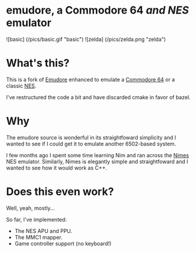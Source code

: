# emudore, a Commodore 64 *and NES* emulator

![basic] (/pics/basic.gif "basic")
![zelda] (/pics/zelda.png "zelda")

# What's this?

This is a fork of [Emudore](https://github.com/marioballano/emudore)
enhanced to emulate a [Commodore 64](https://en.wikipedia.org/wiki/Commodore_64)
or a classic [NES](https://en.wikipedia.org/wiki/Nintendo_Entertainment_System).

I've restructured the code a bit and have discarded cmake in favor of bazel.

# Why

The emudore source is wonderful in its straightfoward simplicity and I wanted
to see if I could get it to emulate another 6502-based system.

I few months ago I spent some time learning Nim and ran across the
[Nimes](https://github.com/def-/nimes) NES emulator.  Similarly, Nimes is
elegantly simple and straightfoward and I wanted to see how it would work as
C++.

# Does this even work?

Well, yeah, mostly... 

So far, I've implemented:

* The NES APU and PPU.
* The MMC1 mapper.
* Game controller support (no keyboard!)

